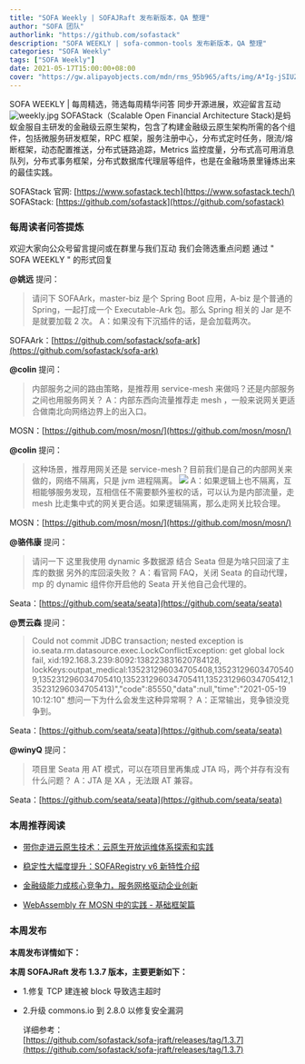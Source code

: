 ```yaml
---
title: "SOFA Weekly | SOFAJRaft 发布新版本，QA 整理"
author: "SOFA 团队"
authorlink: "https://github.com/sofastack"
description: "SOFA WEEKLY | sofa-common-tools 发布新版本，QA 整理"
categories: "SOFA Weekly"
tags: ["SOFA Weekly"]
date: 2021-05-17T15:00:00+08:00
cover: "https://gw.alipayobjects.com/mdn/rms_95b965/afts/img/A*Ig-jSIUZWx0AAAAAAAAAAAAAARQnAQ"
---
```

SOFA WEEKLY | 每周精选，筛选每周精华问答
同步开源进展，欢迎留言互动
![weekly.jpg](/Users/lihe/Desktop/weekly.png)
SOFAStack（Scalable Open Financial Architecture Stack)是蚂蚁金服自主研发的金融级云原生架构，包含了构建金融级云原生架构所需的各个组件，包括微服务研发框架，RPC 框架，服务注册中心，分布式定时任务，限流/熔断框架，动态配置推送，分布式链路追踪，Metrics 监控度量，分布式高可用消息队列，分布式事务框架，分布式数据库代理层等组件，也是在金融场景里锤炼出来的最佳实践。

SOFAStack 官网: [https://www.sofastack.tech](https://www.sofastack.tech/)
SOFAStack: [https://github.com/sofastack](https://github.com/sofastack)

### 每周读者问答提炼

欢迎大家向公众号留言提问或在群里与我们互动
我们会筛选重点问题
通过 " SOFA WEEKLY " 的形式回复

**@姚远** 提问：

>请问下 SOFAArk，master-biz 是个 Spring Boot 应用，A-biz 是个普通的Spring，一起打成一个 Executable-Ark 包。那么 Spring 相关的 Jar 是不是就要加载 2 次。
A：如果没有下沉插件的话，是会加载两次。

SOFAArk：[https://github.com/sofastack/sofa-ark](https://github.com/sofastack/sofa-ark)

**@colin** 提问：

> 内部服务之间的路由策略，是推荐用 service-mesh 来做吗？还是内部服务之间也用服务网关？
A：内部东西向流量推荐走 mesh ，一般来说网关更适合做南北向网络边界上的出入口。

MOSN：[https://github.com/mosn/mosn/](https://github.com/mosn/mosn/)

**@colin** 提问：

>这种场景，推荐用网关还是 service-mesh？目前我们是自己的内部网关来做的，网络不隔离，只是 jvm 进程隔离。
>![](https://gw.alipayobjects.com/mdn/sofastack/afts/img/A*iZ-6QaXysYUAAAAAAAAAAAAAARQnAQ)
A：如果逻辑上也不隔离，互相能够服务发现，互相信任不需要额外鉴权的话，可以认为是内部流量，走 mesh 比走集中式的网关更合适。如果逻辑隔离，那么走网关比较合理。

MOSN：[https://github.com/mosn/mosn/](https://github.com/mosn/mosn/)

**@骆伟康** 提问：

> 请问一下 这里我使用 dynamic 多数据源 结合 Seata 但是为啥只回滚了主库的数据 另外的库回滚失败？
A：看官网 FAQ，关闭 Seata 的自动代理，mp 的 dynamic 组件你开启他的 Seata 开关他自己会代理的。

Seata：[https://github.com/seata/seata](https://github.com/seata/seata)

**@贾云森** 提问：

> Could not commit JDBC transaction; 
>nested exception is io.seata.rm.datasource.exec.LockConflictException: get global lock fail, xid:192.168.3.239:8092:138223831620784128, lockKeys:outpat_medical:135231296034705408,135231296034705409,135231296034705410,135231296034705411,135231296034705412,135231296034705413)","code":85550,"data":null,"time":"2021-05-19 10:12:10"
想问一下为什么会发生这种异常啊？
A：正常输出，竞争锁没竞争到。

Seata：[https://github.com/seata/seata](https://github.com/seata/seata)

**@winyQ** 提问：

> 项目里 Seata 用 AT 模式，可以在项目里再集成 JTA 吗，两个并存有没有什么问题？
A：JTA 是 XA ，无法跟 AT 兼容。

Seata：[https://github.com/seata/seata](https://github.com/seata/seata)

### 本周推荐阅读

- [带你走进云原生技术：云原生开放运维体系探索和实践](https://mp.weixin.qq.com/s?__biz=MzUzMzU5Mjc1Nw==&mid=2247488044&idx=1&sn=ef6300d4b451723aa5001cd3deb17fbc&chksm=faa0fdf6cdd774e03ccd9130099674720a81e7e109ecf810af147e08778c6582636769646490&scene=21)

- [稳定性大幅度提升：SOFARegistry v6 新特性介绍](https://mp.weixin.qq.com/s?__biz=MzUzMzU5Mjc1Nw==&mid=2247487799&idx=1&sn=3f2c120cd6d6e653e0d7c2805e2935ae&chksm=faa0feedcdd777fbebe262adc8ce044455e2056945460d06b5d3af3588dfd3403ca2a976fa37&scene=21)

- [金融级能力成核心竞争力，服务网格驱动企业创新](https://mp.weixin.qq.com/s?__biz=MzUzMzU5Mjc1Nw==&mid=2247487660&idx=1&sn=d5506969b7eb25efcbf52b45a864eada&chksm=faa0ff76cdd77660de430da730036022fff6d319244731aeee5d41d08e3a60c23af4ee6e9bb2&scene=21)

- [WebAssembly 在 MOSN 中的实践 - 基础框架篇](http://mp.weixin.qq.com/s?__biz=MzUzMzU5Mjc1Nw==&mid=2247487357&idx=1&sn=f9a8d34452c4b777fe8094cddb17ad7e&chksm=faa0e0a7cdd769b1c767cf15ca736ceca6fb5626b0363db908f4ead7e814e275fecd3037a13e&scene=21)

### 本周发布

**本周发布详情如下：**

**本周 SOFAJRaft 发布 1.3.7 版本，主要更新如下：**

- 1.修复 TCP 建连被 block 导致选主超时
- 2.升级 commons.io 到 2.8.0 以修复安全漏洞

    详细参考：<br />[https://github.com/sofastack/sofa-jraft/releases/tag/1.3.7](https://github.com/sofastack/sofa-jraft/releases/tag/1.3.7)
